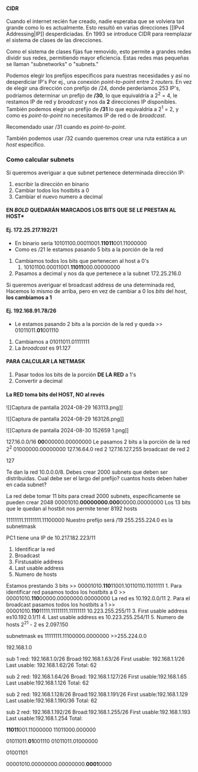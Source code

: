 
#### CIDR
Cuando el internet recién fue creado, nadie esperaba que se volviera tan grande como lo es actualmente.
Esto resultó en varias direcciones [[IPv4 Addressing|IP]] desperdiciadas.
En 1993 se introduce CIDR para reemplazar el sistema de clases de las direcciones.

Como el sistema de clases fijas fue removido, esto permite a grandes redes dividir sus redes, permitiendo mayor eficiencia. Estas redes mas pequeñas se llaman "subnetworks" o "subnets."

Podemos elegir los prefijos específicos para nuestras necesidades y así no desperdiciar IP's
Por ej., una conexión *point-to-point* entre 2 *routers*. 
En vez de elegir una dirección con prefijo de /24, donde perderíamos 253 IP's, podríamos determinar un prefijo de **/30**, lo que equivaldría a 2<sup>2</sup> = 4, le restamos IP de red y *broadcast* y nos da **2** direcciones IP disponibles.
También podemos elegir un prefijo de **/31** lo que equivaldría a 2<sup>1</sup> = 2, y como es *point-to-point*
no necesitamos IP de red o de *broadcast*.

Recomendado usar /31 cuando es *point-to-point*.

También podemos usar /32 cuando queremos crear una ruta estática a un *host* especifico.

### Como calcular subnets
Si queremos averiguar a que subnet pertenece determinada dirección IP:
1. escribir la dirección en binario
2. Cambiar todos los hostbits a 0
3. Cambiar el nuevo numero a decimal

#### **EN *BOLD* QUEDARÁN MARCADOS LOS BITS QUE SE LE PRESTAN AL HOST***

#### Ej. 172.25.217.192/21
- En binario sería 10101100.00011001.**11011**001.11000000
- Como es /21 le estamos pasando 5 bits a la porción de la red
1. Cambiamos todos los bits que pertenecen al host a 0's
	1. 10101100.00011001.**11011**000.00000000
2. Pasamos a decimal y nos da que pertenece a la subnet 172.25.216.0

Si queremos averiguar el broadcast address de una determinada red, Hacemos lo mismo de arriba, pero en vez de cambiar a 0 los *bits* del *host*, **los cambiamos a 1**
#### Ej. 192.168.**91.78/26** 
- Le estamos pasando 2 bits a la porción de la red y queda >> 01011011.**01**001110
1. Cambiamos a 01011011.01111111
2. La *broadcast* es 91.127

#### PARA CALCULAR LA NETMASK
1. Pasar todos los bits de la porción **DE LA RED** a 1's
2. Convertir a decimal
#### **La RED toma bits del HOST, NO al revés**


![[Captura de pantalla 2024-08-29 163113.png]]


![[Captura de pantalla 2024-08-29 163126.png]]

![[Captura de pantalla 2024-08-30 152659 1.png]]


127.16.0.0/16
**00**000000.00000000
Le pasamos 2 bits a la porción de la red 2<sup>2</sup>
01000000.00000000
127.16.64.0 red 2
127.16.127.255 broadcast de red 2

127

Te dan la red 10.0.0.0/8. Debes crear 2000 subnets que deben ser distribuidas.
Cual debe ser el largo del prefijo?
cuantos hosts deben haber en cada subnet?

La red debe tomar 11 bits para cread 2000 subnets, específicamente se pueden crear 2048
00001010.**00000000.000**00000.00000000
Los 13 bits que le quedan al hostbit nos permite tener 8192 hosts

11111111.11111111.11100000
Nuestro prefijo será /19
255.255.224.0 es la subnetmask

PC1 tiene una IP de 10.217.182.223/11

1. Identificar la red
2. Broadcast
3. Firstusable address
4. Last usable address
5. Numero de hosts

Estamos prestando 3 bits >> 00001010.**110**11001.10110110.11011111
1. 
Para identificar red pasamos todos los hostbits a 0 >> 00001010.**110**00000.00000000.00000000
La red es 10.192.0.0/11
2. 
Para el broadcast pasamos todos los hostbits a 1 >> 00001010.**110**11111.11111111.11111111
10.223.255.255/11
3. 
First usable address es10.192.0.1/11
4. 
Last usable address es 10.223.255.254/11
5. 
Numero de hosts 2<sup>21</sup> - 2 es 2.097.150

subnetmask es 11111111.11100000.0000000 >>255.224.0.0



192.168.1.0

sub 1
red: 192.168.1.0/26
Broad:192.168.1.63/26
First usable: 192.168.1.1/26
Last usable: 192.168.1.62/26
Total: 62

sub 2
red: 192.168.1.64/26
Broad: 192.168.1.127/26
First usable:192.168.1.65
Last usable:192.168.1.126
Total: 62

sub 2
red: 192.168.1.128/26
Broad:192.168.1.191/26
First usable:192.168.1.129
Last usable:192.168.1.190/36
Total: 62

sub 2
red: 192.168.1.192/26
Broad:192.168.1.255/26
First usable:192.168.1.193
Last usable:192.168.1.254
Total:



**11011**001.11000000 
11011000.000000

01011011.**01**001110
01011011.01000000

01001101




00001010.00000000.00000000.**0001**0000